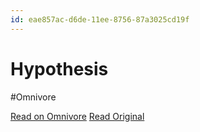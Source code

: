 ```yaml
---
id: eae857ac-d6de-11ee-8756-87a3025cd19f
---
```


# Hypothesis
#Omnivore

[Read on Omnivore](https://omnivore.app/me/hypothesis-18df40a6d90)
[Read Original](https://hypothes.is/a/mGw1_tbcEe6ebHNGP4TBrA)

